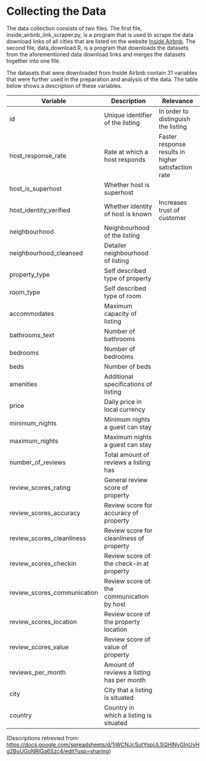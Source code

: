 # Collecting the Data

The data collection consists of two files. The first file, inside_airbnb_link_scraper.py, is a program that is used to scrape the data download links of all cities that are listed on the website [Inside Airbnb](http://insideairbnb.com/get-the-data.html). The second file, data_download.R, is a program that downloads the datasets from the aforementioned data download links and merges the datasets together into one file. 

The datasets that were downloaded from Inside Airbnb contain 31 variables that were further used in the preparation and analysis of the data. The table below shows a description of these variables. 

|Variable                        |Description                                 |Relevance                                   |
|--------------------------------|--------------------------------------------|--------------------------------------------|
|id                              |Unique identifier of the listing            |In order to distinguish the listing         |
|host_response_rate              |Rate at which a host responds               |Faster response results in higher satisfaction rate |
|host_is_superhost               |Whether host is superhost                   |                       |
|host_identity_verified          |Whether identity of host is known           |Increases trust of customer                         |
|neighbourhood                   |Neighbourhood of the listing                ||
|neighbourhood_cleansed          |Detailer neighbourhood of listing           ||
|property_type                   |Self described type of property             ||
|room_type                       |Self described type of room                 ||
|accommodates                    |Maximum capacity of listing                 ||
|bathrooms_text                  |Number of bathrooms                         ||
|bedrooms                        |Number of bedrooms                          ||
|beds                            |Number of beds                              ||
|amenities                       |Additional specifications of listing        ||
|price                           |Daily price in local currency               ||
|minimum_nights                  |Minimum nights a guest can stay             ||
|maximum_nights                  |Maximum nights a guest can stay             ||
|number_of_reviews               |Total amount of reviews a listing has       ||
|review_scores_rating            |General review score of property            ||
|review_scores_accuracy          |Review score for accuracy of property       ||
|review_scores_cleanliness       |Review score for cleanliness of property    ||
|review_scores_checkin           |Review score of the check-in at property    ||
|review_scores_communication     |Review score of the communication by host   ||
|review_scores_location          |Review score of the property location       ||
|review_scores_value             |Review score of value of property           ||
|reviews_per_month               |Amount of reviews a listing has per month   ||
|city                            |City that a listing is situated             ||
|country                         |Country in which a listing is situated      ||

(Descriptions retrevied from: https://docs.google.com/spreadsheets/d/1iWCNJcSutYqpULSQHlNyGInUvHg2BoUGoNRIGa6Szc4/edit?usp=sharing)

